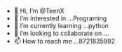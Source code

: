 - 👋 Hi, I’m @TeenX
- 👀 I’m interested in ...Programing
- 🌱 I’m currently learning ...python
- 💞️ I’m looking to collaborate on ...
- 📫 How to reach me ...8721835992

<!---
brute136/brute136 is a ✨ special ✨ repository because its `README.md` (this file) appears on your GitHub profile.
You can click the Preview link to take a look at your changes.
--->
